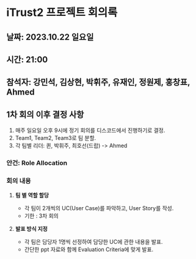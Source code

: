 # iTrust2 프로젝트 회의록

## 날짜: 2023.10.22 일요일
## 시간: 21:00
## 참석자: 강민석, 김상현, 박휘주, 유재인, 정원제, 홍창표, Ahmed

## 1차 회의 이후 결정 사항

1. 매주 일요일 오후 9시에 정기 회의를 디스코드에서 진행하기로 결정.
2. Team1, Team2, Team3로 팀 분할.
3. 각 팀별 리더: 퀸, 박휘주, 최호선(드랍) -> Ahmed

### 안건: Role Allocation

### 회의 내용

1. **팀 별 역할 할당**
   - 각 팀이 2개씩의 UC(User Case)를 파악하고, User Story를 작성.
   - 기한 : 3차 회의

2. **발표 방식 지정**
   - 각 팀은 담당자 1명씩 선정하여 담당한 UC에 관한 내용을 발표.
   - 간단한 ppt 자료와 함께 Evaluation Criteria에 맞게 발표.

